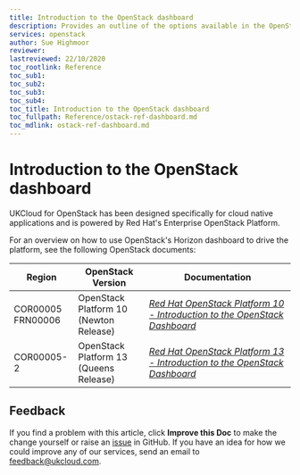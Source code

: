 ```yaml
---
title: Introduction to the OpenStack dashboard
description: Provides an outline of the options available in the OpenStack dashboard user interface used to drive UKCloud for Openstack
services: openstack
author: Sue Highmoor
reviewer:
lastreviewed: 22/10/2020
toc_rootlink: Reference
toc_sub1:
toc_sub2:
toc_sub3:
toc_sub4:
toc_title: Introduction to the OpenStack dashboard
toc_fullpath: Reference/ostack-ref-dashboard.md
toc_mdlink: ostack-ref-dashboard.md
---
```


# Introduction to the OpenStack dashboard

UKCloud for OpenStack has been designed specifically for cloud native applications and is powered by Red Hat's Enterprise OpenStack Platform.

For an overview on how to use OpenStack's Horizon dashboard to drive the platform, see the following OpenStack documents:


| Region              | OpenStack Version                      | Documentation |
|---------------------|----------------------------------------|---------------|
| COR00005 <BR> FRN00006 | OpenStack Platform 10 <BR> (Newton Release) | [*Red Hat OpenStack Platform 10 - Introduction to the OpenStack Dashboard*](https://access.redhat.com/documentation/en-us/red_hat_openstack_platform/10/pdf/introduction_to_the_openstack_dashboard/Red_Hat_OpenStack_Platform-10-Introduction_to_the_OpenStack_Dashboard-en-US.pdf) |
| COR00005-2 | OpenStack Platform 13 <BR> (Queens Release) | [*Red Hat OpenStack Platform 13 - Introduction to the OpenStack Dashboard* ](https://access.redhat.com/documentation/en-us/red_hat_openstack_platform/13/pdf/introduction_to_the_openstack_dashboard/Red_Hat_OpenStack_Platform-13-Introduction_to_the_OpenStack_Dashboard-en-US.pdf) |

## Feedback

If you find a problem with this article, click **Improve this Doc** to make the change yourself or raise an [issue](https://github.com/UKCloud/documentation/issues) in GitHub. If you have an idea for how we could improve any of our services, send an email to <feedback@ukcloud.com>.
